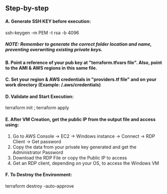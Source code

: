 ## Step-by-step


#### A. Generate SSH KEY before execution:

ssh-keygen -m PEM -t rsa -b 4096

##### NOTE: Remember to generate the correct folder location and name, preventing overwriting existing private keys.

#### B. Point a reference of your pub key at "terraform.tfvars file". Also, point to the AMI & AWS regions in this same file.

#### C. Set your region & AWS credentials in "providers.tf file" and on your work directory (Example: /.aws/credentials)

#### D. Validate and Start Execution:

terraform init ; terraform apply

#### E. After VM Creation, get the public IP from the output file and access using:

1. Go to AWS Console -> EC2 -> Windows instance -> Connect -> RDP Client -> Get password
2. Copy the data from your private key generated and get the Administrator Password
3. Download the RDP File or copy the Public IP to access
4. Get an RDP client, depending on your OS, to access the Windows VM

#### F. To Destroy the Environment:

terraform destroy -auto-approve
